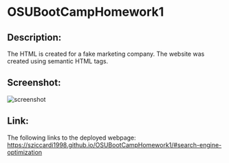 # OSUBootCampHomework1

## Description:
The HTML is created for a fake marketing company. The website was created using semantic HTML tags.

## Screenshot:
![screenshot](assets/images/HomeworkSnip)


## Link:
The following links to the deployed webpage: https://sziccardi1998.github.io/OSUBootCampHomework1/#search-engine-optimization
